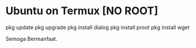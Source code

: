 # Ubuntu on Termux [NO ROOT]
pkg update
pkg upgrade
pkg install dialog
pkg install proot
pkg install wget

Semoga Bermanfaat.
